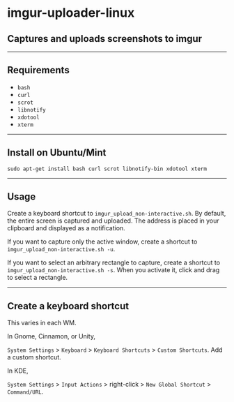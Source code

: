 imgur-uploader-linux
====================

Captures and uploads screenshots to imgur
---

---

Requirements
---
* `bash`
* `curl`
* `scrot`
* `libnotify`
* `xdotool`
* `xterm`

---

Install on Ubuntu/Mint
---
`sudo apt-get install bash curl scrot libnotify-bin xdotool xterm`

---

Usage
---
Create a keyboard shortcut to `imgur_upload_non-interactive.sh`.
By default, the entire screen is captured and uploaded.
The address is placed in your clipboard and displayed as a notification.

If you want to capture only the active window, create a shortcut to `imgur_upload_non-interactive.sh -u`.

If you want to select an arbitrary rectangle to capture, create a shortcut to `imgur_upload_non-interactive.sh -s`.
When you activate it, click and drag to select a rectangle.

---

Create a keyboard shortcut
---
This varies in each WM.

In Gnome, Cinnamon, or Unity,

  `System Settings` > `Keyboard` > `Keyboard Shortcuts` > `Custom Shortcuts`. Add a custom shortcut.
  
In KDE,

  `System Settings` > `Input Actions` > right-click > `New Global Shortcut` > `Command/URL`.

